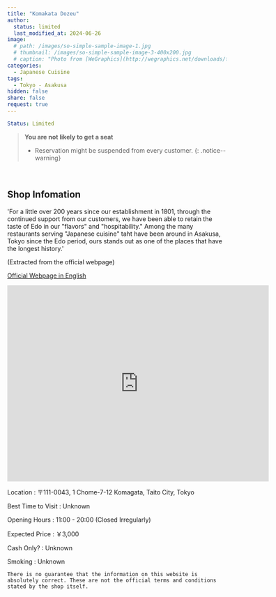 ```yaml
---
title: "Komakata Dozeu"
author:
  status: limited
  last_modified_at: 2024-06-26
image: 
  # path: /images/so-simple-sample-image-1.jpg
  # thumbnail: /images/so-simple-sample-image-3-400x200.jpg
  # caption: "Photo from [WeGraphics](http://wegraphics.net/downloads/free-ultimate-blurred-background-pack/)"
categories:
  - Japanese Cuisine
tags:
  - Tokyo - Asakusa
hidden: false
share: false
request: true
---
```


```yaml
Status: Limited 
```

> **You are not likely to get a seat**
> - Reservation might be suspended from every customer.
{: .notice--warning}



<p>　</p>


## Shop Infomation
'For a little over 200 years since our establishment in 1801, through the continued support from our customers, we have been able to retain the taste of Edo in our "flavors" and "hospitability." Among the many restaurants serving "Japanese cuisine" taht have been around in Asakusa, Tokyo since the Edo period, ours stands out as one of the places that have the longest history.'

<p class="site-description">
(Extracted from the official webpage)
</p>

<a href="https://www.dozeu.com/en/" class="btn btn--inverse">Official Webpage in English</a>

<div class="map">
<iframe src="https://www.google.com/maps/embed?pb=!1m18!1m12!1m3!1d3239.7599581160057!2d139.7901559569364!3d35.70752420209143!2m3!1f0!2f0!3f0!3m2!1i1024!2i768!4f13.1!3m3!1m2!1s0x60188ec7c5d29e63%3A0x9efea1033e339fe6!2sKomakata%20Dojo!5e0!3m2!1sen!2sjp!4v1719464839428!5m2!1sen!2sjp" width="600" height="450" style="border:0;" allowfullscreen="" loading="lazy" referrerpolicy="no-referrer-when-downgrade"></iframe>
</div>

<p></p>

Location
: 〒111-0043, 1 Chome-7-12 Komagata, Taito City, Tokyo

Best Time to Visit
: Unknown

Opening Hours
: 11:00 - 20:00 (Closed Irregularly)

Expected Price
: ￥3,000

Cash Only?
: Unknown

Smoking
: Unknown


`There is no guarantee that the information on this website is absolutely correct. These are not the official terms and conditions stated by the shop itself.`

